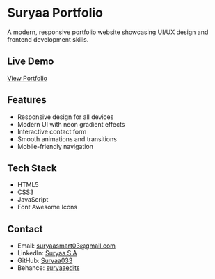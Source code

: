 # Suryaa Portfolio

A modern, responsive portfolio website showcasing UI/UX design and frontend development skills.

## Live Demo
[View Portfolio](https://suryaa-s-a-portfolio.netlify.app/)

## Features
- Responsive design for all devices
- Modern UI with neon gradient effects
- Interactive contact form
- Smooth animations and transitions
- Mobile-friendly navigation

## Tech Stack
- HTML5
- CSS3
- JavaScript
- Font Awesome Icons

## Contact
- Email: suryaasmart03@gmail.com
- LinkedIn: [Suryaa S A](https://www.linkedin.com/in/suryaa-s-a-91b75a218/)
- GitHub: [Suryaa033](https://github.com/Suryaa033)
- Behance: [suryaaedits](https://www.behance.net/suryaaedits)